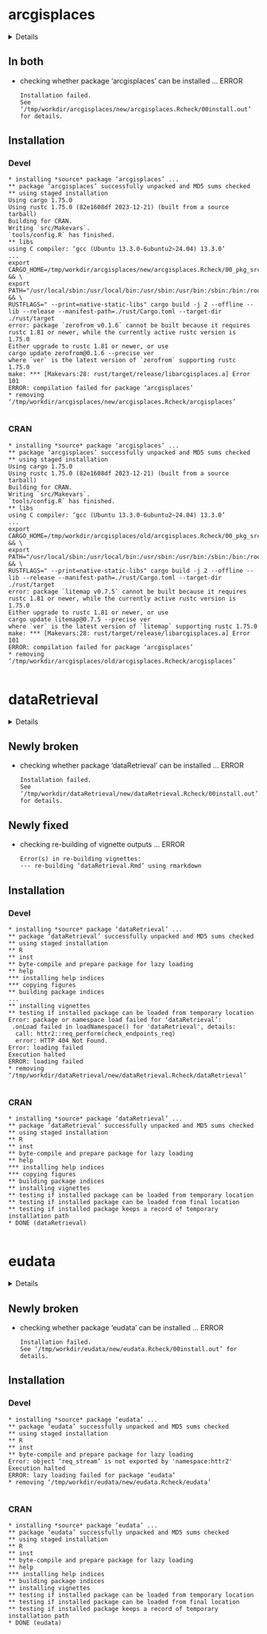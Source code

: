 # arcgisplaces

<details>

* Version: 0.1.2
* GitHub: NA
* Source code: https://github.com/cran/arcgisplaces
* Date/Publication: 2025-04-10 16:20:02 UTC
* Number of recursive dependencies: 42

Run `revdepcheck::cloud_details(, "arcgisplaces")` for more info

</details>

## In both

*   checking whether package ‘arcgisplaces’ can be installed ... ERROR
    ```
    Installation failed.
    See ‘/tmp/workdir/arcgisplaces/new/arcgisplaces.Rcheck/00install.out’ for details.
    ```

## Installation

### Devel

```
* installing *source* package ‘arcgisplaces’ ...
** package ‘arcgisplaces’ successfully unpacked and MD5 sums checked
** using staged installation
Using cargo 1.75.0
Using rustc 1.75.0 (82e1608df 2023-12-21) (built from a source tarball)
Building for CRAN.
Writing `src/Makevars`.
`tools/config.R` has finished.
** libs
using C compiler: ‘gcc (Ubuntu 13.3.0-6ubuntu2~24.04) 13.3.0’
...
export CARGO_HOME=/tmp/workdir/arcgisplaces/new/arcgisplaces.Rcheck/00_pkg_src/arcgisplaces/src/.cargo && \
export PATH="/usr/local/sbin:/usr/local/bin:/usr/sbin:/usr/bin:/sbin:/bin:/root/.cargo/bin" && \
RUSTFLAGS=" --print=native-static-libs" cargo build -j 2 --offline --lib --release --manifest-path=./rust/Cargo.toml --target-dir ./rust/target
error: package `zerofrom v0.1.6` cannot be built because it requires rustc 1.81 or newer, while the currently active rustc version is 1.75.0
Either upgrade to rustc 1.81 or newer, or use
cargo update zerofrom@0.1.6 --precise ver
where `ver` is the latest version of `zerofrom` supporting rustc 1.75.0
make: *** [Makevars:28: rust/target/release/libarcgisplaces.a] Error 101
ERROR: compilation failed for package ‘arcgisplaces’
* removing ‘/tmp/workdir/arcgisplaces/new/arcgisplaces.Rcheck/arcgisplaces’


```
### CRAN

```
* installing *source* package ‘arcgisplaces’ ...
** package ‘arcgisplaces’ successfully unpacked and MD5 sums checked
** using staged installation
Using cargo 1.75.0
Using rustc 1.75.0 (82e1608df 2023-12-21) (built from a source tarball)
Building for CRAN.
Writing `src/Makevars`.
`tools/config.R` has finished.
** libs
using C compiler: ‘gcc (Ubuntu 13.3.0-6ubuntu2~24.04) 13.3.0’
...
export CARGO_HOME=/tmp/workdir/arcgisplaces/old/arcgisplaces.Rcheck/00_pkg_src/arcgisplaces/src/.cargo && \
export PATH="/usr/local/sbin:/usr/local/bin:/usr/sbin:/usr/bin:/sbin:/bin:/root/.cargo/bin" && \
RUSTFLAGS=" --print=native-static-libs" cargo build -j 2 --offline --lib --release --manifest-path=./rust/Cargo.toml --target-dir ./rust/target
error: package `litemap v0.7.5` cannot be built because it requires rustc 1.81 or newer, while the currently active rustc version is 1.75.0
Either upgrade to rustc 1.81 or newer, or use
cargo update litemap@0.7.5 --precise ver
where `ver` is the latest version of `litemap` supporting rustc 1.75.0
make: *** [Makevars:28: rust/target/release/libarcgisplaces.a] Error 101
ERROR: compilation failed for package ‘arcgisplaces’
* removing ‘/tmp/workdir/arcgisplaces/old/arcgisplaces.Rcheck/arcgisplaces’


```
# dataRetrieval

<details>

* Version: 2.7.19
* GitHub: https://github.com/DOI-USGS/dataRetrieval
* Source code: https://github.com/cran/dataRetrieval
* Date/Publication: 2025-06-27 16:20:17 UTC
* Number of recursive dependencies: 84

Run `revdepcheck::cloud_details(, "dataRetrieval")` for more info

</details>

## Newly broken

*   checking whether package ‘dataRetrieval’ can be installed ... ERROR
    ```
    Installation failed.
    See ‘/tmp/workdir/dataRetrieval/new/dataRetrieval.Rcheck/00install.out’ for details.
    ```

## Newly fixed

*   checking re-building of vignette outputs ... ERROR
    ```
    Error(s) in re-building vignettes:
    --- re-building ‘dataRetrieval.Rmd’ using rmarkdown
    ```

## Installation

### Devel

```
* installing *source* package ‘dataRetrieval’ ...
** package ‘dataRetrieval’ successfully unpacked and MD5 sums checked
** using staged installation
** R
** inst
** byte-compile and prepare package for lazy loading
** help
*** installing help indices
*** copying figures
** building package indices
...
** installing vignettes
** testing if installed package can be loaded from temporary location
Error: package or namespace load failed for ‘dataRetrieval’:
 .onLoad failed in loadNamespace() for 'dataRetrieval', details:
  call: httr2::req_perform(check_endpoints_req)
  error: HTTP 404 Not Found.
Error: loading failed
Execution halted
ERROR: loading failed
* removing ‘/tmp/workdir/dataRetrieval/new/dataRetrieval.Rcheck/dataRetrieval’


```
### CRAN

```
* installing *source* package ‘dataRetrieval’ ...
** package ‘dataRetrieval’ successfully unpacked and MD5 sums checked
** using staged installation
** R
** inst
** byte-compile and prepare package for lazy loading
** help
*** installing help indices
*** copying figures
** building package indices
** installing vignettes
** testing if installed package can be loaded from temporary location
** testing if installed package can be loaded from final location
** testing if installed package keeps a record of temporary installation path
* DONE (dataRetrieval)


```
# eudata

<details>

* Version: 0.1.2
* GitHub: https://github.com/prokaj/eudata
* Source code: https://github.com/cran/eudata
* Date/Publication: 2025-07-09 11:00:03 UTC
* Number of recursive dependencies: 66

Run `revdepcheck::cloud_details(, "eudata")` for more info

</details>

## Newly broken

*   checking whether package ‘eudata’ can be installed ... ERROR
    ```
    Installation failed.
    See ‘/tmp/workdir/eudata/new/eudata.Rcheck/00install.out’ for details.
    ```

## Installation

### Devel

```
* installing *source* package ‘eudata’ ...
** package ‘eudata’ successfully unpacked and MD5 sums checked
** using staged installation
** R
** inst
** byte-compile and prepare package for lazy loading
Error: object ‘req_stream’ is not exported by 'namespace:httr2'
Execution halted
ERROR: lazy loading failed for package ‘eudata’
* removing ‘/tmp/workdir/eudata/new/eudata.Rcheck/eudata’


```
### CRAN

```
* installing *source* package ‘eudata’ ...
** package ‘eudata’ successfully unpacked and MD5 sums checked
** using staged installation
** R
** inst
** byte-compile and prepare package for lazy loading
** help
*** installing help indices
** building package indices
** installing vignettes
** testing if installed package can be loaded from temporary location
** testing if installed package can be loaded from final location
** testing if installed package keeps a record of temporary installation path
* DONE (eudata)


```
